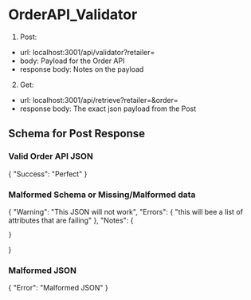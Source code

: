 # OrderAPI_Validator

1) Post:
- url: localhost:3001/api/validator?retailer=<retailer>
- body: Payload for the Order API
- response body: Notes on the payload
2) Get:
- url: localhost:3001/api/retrieve?retailer=<retailer>&order=<order>
- response body: The exact json payload from the Post

## Schema for Post Response

### Valid Order API JSON
{
	"Success": "Perfect"
}

### Malformed Schema or Missing/Malformed data
{
	"Warning": "This JSON will not work",
	"Errors": {
		"this will bee a list of attributes that are failing"
	},
	"Notes": {

	}
}


### Malformed JSON
{
	"Error": "Malformed JSON"
}